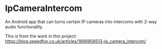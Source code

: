 # IpCameraIntercom
An Android app that can turns certain IP cameras into intercoms with 2-way audio functionality.

This is from the work in this project: https://blog.speedfox.co.uk/articles/1666958513-ip_camera_intercom/

